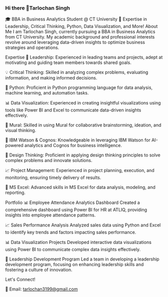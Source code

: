 ### Hi there 👋Tarlochan Singh
🎓 BBA in Business Analytics Student @ CT University
🌟 Expertise in Leadership, Critical Thinking, Python, Data Visualization, and More!
About Me
I am Tarlochan Singh, currently pursuing a BBA in Business Analytics from CT University. My academic background and professional interests revolve around leveraging data-driven insights to optimize business strategies and operations.

Expertise
🚀 Leadership: Experienced in leading teams and projects, adept at motivating and guiding team members towards shared goals.

💡 Critical Thinking: Skilled in analyzing complex problems, evaluating information, and making informed decisions.

🐍 Python: Proficient in Python programming language for data analysis, machine learning, and automation tasks.

📊 Data Visualization: Experienced in creating insightful visualizations using tools like Power BI and Excel to communicate data-driven insights effectively.

🎨 Mural: Skilled in using Mural for collaborative brainstorming, ideation, and visual thinking.

🤖 IBM Watson & Cognos: Knowledgeable in leveraging IBM Watson for AI-powered analytics and Cognos for business intelligence.

🎨 Design Thinking: Proficient in applying design thinking principles to solve complex problems and innovate solutions.

📈 Project Management: Experienced in project planning, execution, and monitoring, ensuring timely delivery of results.

🔢 MS Excel: Advanced skills in MS Excel for data analysis, modeling, and reporting.

Portfolio
📊 Employee Attendance Analytics Dashboard
Created a comprehensive dashboard using Power BI for HR at ATLIQ, providing insights into employee attendance patterns.

📈 Sales Performance Analysis
Analyzed sales data using Python and Excel to identify key trends and factors impacting sales performance.

📊 Data Visualization Projects
Developed interactive data visualizations using Power BI to communicate complex data insights effectively.

🧠 Leadership Development Program
Led a team in developing a leadership development program, focusing on enhancing leadership skills and fostering a culture of innovation.

Let's Connect!

📧 Email: tarlochan3199@gmail.com

<!--
**Tarlochan-Singh/Tarlochan-singh** is a ✨ _special_ ✨ repository because its `README.md` (this file) appears on your GitHub profile.

Here are some ideas to get you started:

- 🔭 I’m currently working on ...
- 🌱 I’m currently learning ...
- 👯 I’m looking to collaborate on ...
- 🤔 I’m looking for help with ...
- 💬 Ask me about ...
- 📫 How to reach me: ...
- 😄 Pronouns: ...
- ⚡ Fun fact: ...
-->
